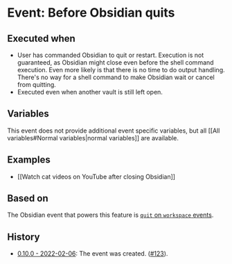 # Event: Before Obsidian quits

## Executed when
- User has commanded Obsidian to quit or restart. Execution is not guaranteed, as Obsidian might close even before the shell command execution. Even more likely is that there is no time to do output handling. There's no way for a shell command to make Obsidian wait or cancel from quitting.
- Executed even when another vault is still left open.

## Variables
This event does not provide additional event specific variables, but all [[All variables#Normal variables|normal variables]] are available.

## Examples
- [[Watch cat videos on YouTube after closing Obsidian]]

## Based on
The Obsidian event that powers this feature is [`quit` on `workspace` events](https://github.com/obsidianmd/obsidian-api/blob/763a243b4ec295c9c460560e9b227c8f18d8199b/obsidian.d.ts#L3632).

## History
- [0.10.0 - 2022-02-06](https://github.com/Taitava/obsidian-shellcommands/blob/main/CHANGELOG.md#0100---2022-02-06): The event was created. ([#123](https://github.com/Taitava/obsidian-shellcommands/issues/123)).